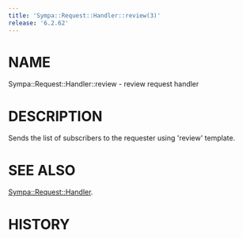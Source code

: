 ```yaml
---
title: 'Sympa::Request::Handler::review(3)'
release: '6.2.62'
---
```


# NAME

Sympa::Request::Handler::review - review request handler

# DESCRIPTION

Sends the list of subscribers to the requester
using 'review' template.

# SEE ALSO

[Sympa::Request::Handler](./Sympa-Request-Handler.3.md).

# HISTORY
